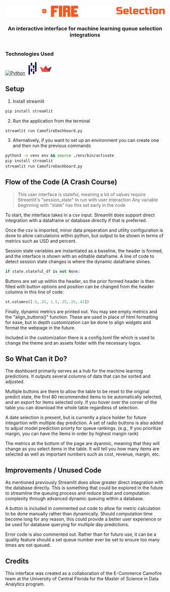 <p align="center">
<img src="assets/camofire_logo_text.png" width="800"/>
</p>
<h3 align="center">An interactive interface for machine learning queue selection integrations</h3>
<h1></h1>

### Technologies Used
<p align="left">
<a href="https://www.python.org/" target="_blank" rel="noreferrer"><img src="https://raw.githubusercontent.com/danielcranney/readme-generator/main/public/icons/skills/python-colored.svg" width="36" height="36" alt="Python" /></a>   
<a href="https://pandas.pydata.org/" target="_blank" rel="noreferrer"><img src="https://raw.githubusercontent.com/devicons/devicon/2ae2a900d2f041da66e950e4d48052658d850630/icons/pandas/pandas-original.svg" alt="pandas" width="40" height="40"/></a>
<a href="https://streamlit.io" target="_blank" rel="noreferrer"><img src="assets/streamlit-original.svg" width="36" height="36" alt="rlang" /></a>
</p>

## Setup
1. Install streamlit

```bash
pip install streamlit
```

2. Run the application from the terminal

```bash
streamlit run CamofireDashboard.py
```

3. Alternatively, if you want to set up an environment you can create one and then run the previous commands

```bash
python3 -m venv env && source ./env/bin/activate
pip install streamlit
streamlit run CamofireDashboard.py 
```

## Flow of the Code (A Crash Course)
> This user interface is stateful, meaning a lot of values require Streamlit's "session_state" to run with user interaction
> Any variable beginning with "state" has this set early in the code

To start, the interface takes in a csv input.  Streamlit does support direct integration with a dataframe or database directly if that is preferred.

Once the csv is imported, minor data preperation and utility configuration is done to allow calculations within python, but output to be shown in terms of metrics such as USD and percent.

Session state variables are instantiated as a baseline, the header is formed, and the interface is shown with an editable dataframe.  A line of code to detect session state changes is where the dynamic dataframe shines.

```python
if state.stateful_df is not None:
```  

Buttons are set up within the header, so the prior formed header is then filled with button options and position can be changed from the header columns in this line of code:

```python
st.columns([.5,.25, 1.5,.25,.25,.41]) 
```

Finally, dynamic metrics are printed out.  You may see empty metrics and the "align_buttons()" function.  These are used in place of html formatting for ease, but in depth customization can be done to align widgets and format the webpage in the future.

Included in the customization there is a config.toml file which is used to change the theme and an assets folder with the necessary logos.

## So What Can it Do?
The dashboard primarily serves as a hub for the machine learning predictions.  It outputs several columns of data that can be sorted and adjusted.

Multiple buttons are there to allow the table to be reset to the original predict state, the first 80 recommended items to be automatically selected, and an export for items selected only.  If you hover over the corner of the table you can download the whole table regardless of selection.  

A date selection is present, but is currently a place holder for future integartion with multiple day prediction.  A set of radio buttons is also added to adjust model prediction priorty for queue rankings. (e.g., If you prioritize margin, you can have the items in order by highest margin rank)

The metrics at the bottom of the page are dyanmic, meaning that they will change as you select items in the table.  It will tell you how many items are selected as well as important numbers such as cost, revenue, margin, etc.


## Improvements / Unused Code
As mentioned previously Streamlit does allow greater direct integration with the database directly.  This is something that could be explored in the future to streamline the queuing process and reduce bloat and computation complexity through advanced dynamic queuing within a database.

A button is included in commented out code to allow for metric calculation to be done manually rather than dynamically.  Should computation time become long for any reason, this could provide a better user experience or be used for database querying for multiple day predictions.

Error code is also commented out.  Rather than for future use, it can be a quality feature should a set queue number ever be set to ensure too many itmes are not queued.

## Credits
This interface was created as a collaboration of the E-Commerce Camofire team at the University of Central Florida for the Master of Science in Data Analytics program.
